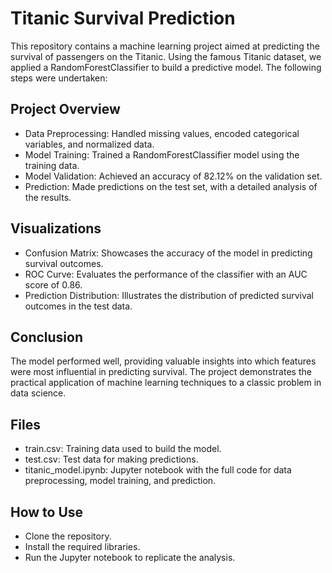# Titanic Survival Prediction
This repository contains a machine learning project aimed at predicting the survival of passengers on the Titanic. Using the famous Titanic dataset, we applied a RandomForestClassifier to build a predictive model. The following steps were undertaken:

## Project Overview
- Data Preprocessing: Handled missing values, encoded categorical variables, and normalized data.
- Model Training: Trained a RandomForestClassifier model using the training data.
- Model Validation: Achieved an accuracy of 82.12% on the validation set.
- Prediction: Made predictions on the test set, with a detailed analysis of the results.
## Visualizations
- Confusion Matrix: Showcases the accuracy of the model in predicting survival outcomes.
- ROC Curve: Evaluates the performance of the classifier with an AUC score of 0.86.
- Prediction Distribution: Illustrates the distribution of predicted survival outcomes in the test data.
## Conclusion
The model performed well, providing valuable insights into which features were most influential in predicting survival. The project demonstrates the practical application of machine learning techniques to a classic problem in data science.

## Files
- train.csv: Training data used to build the model.
- test.csv: Test data for making predictions.
- titanic_model.ipynb: Jupyter notebook with the full code for data preprocessing, model training, and prediction.
## How to Use 
- Clone the repository.
- Install the required libraries.
- Run the Jupyter notebook to replicate the analysis.

